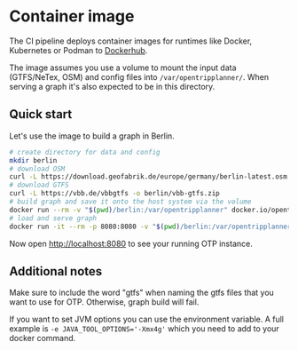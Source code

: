 # Container image

The CI pipeline deploys container images for runtimes like Docker, Kubernetes or Podman to 
[Dockerhub](https://hub.docker.com/r/opentripplanner/opentripplanner/tags).

The image assumes you use a volume to mount the input data (GTFS/NeTex, OSM) and config files into 
`/var/opentripplanner/`. When serving a graph it's also expected to be in this directory.

## Quick start

Let's use the image to build a graph in Berlin.

```bash
# create directory for data and config
mkdir berlin
# download OSM
curl -L https://download.geofabrik.de/europe/germany/berlin-latest.osm.pbf -o berlin/osm.pbf  
# download GTFS
curl -L https://vbb.de/vbbgtfs -o berlin/vbb-gtfs.zip
# build graph and save it onto the host system via the volume
docker run --rm -v "$(pwd)/berlin:/var/opentripplanner" docker.io/opentripplanner/opentripplanner:latest --build --save 
# load and serve graph
docker run -it --rm -p 8080:8080 -v "$(pwd)/berlin:/var/opentripplanner" docker.io/opentripplanner/opentripplanner:latest --load --serve
```

Now open [http://localhost:8080](http://localhost:8080) to see your running OTP instance.

## Additional notes
Make sure to include the word "gtfs" when naming the gtfs files that you want to use for OTP. Otherwise, graph build will fail.

If you want to set JVM options you can use the environment variable.
A full example is `-e JAVA_TOOL_OPTIONS='-Xmx4g'` which you need to add to your docker command.
